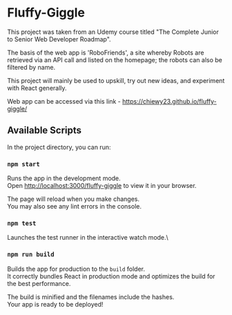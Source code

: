 # Fluffy-Giggle

This project was taken from an Udemy course titled "The Complete Junior to Senior Web Developer Roadmap".

The basis of the web app is 'RoboFriends', a site whereby Robots are retrieved via an API call and listed on the 
homepage; the robots can also be filtered by name.

This project will mainly be used to upskill, try out new ideas, and experiment with
React generally.

Web app can be accessed via this link - https://chiewy23.github.io/fluffy-giggle/

## Available Scripts

In the project directory, you can run:

### `npm start`

Runs the app in the development mode.\
Open [http://localhost:3000/fluffy-giggle](http://localhost:3000/fluffy-giggle) to view it in your browser.

The page will reload when you make changes.\
You may also see any lint errors in the console.

### `npm test`

Launches the test runner in the interactive watch mode.\

### `npm run build`

Builds the app for production to the `build` folder.\
It correctly bundles React in production mode and optimizes the build for the best performance.

The build is minified and the filenames include the hashes.\
Your app is ready to be deployed!